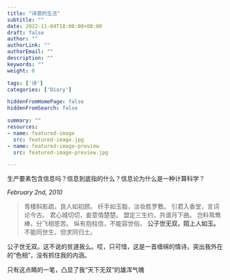 ```yaml
---
title: "诗意的生活"
subtitle: ""
date: 2022-11-04T18:00:00+08:00
draft: false
author: ""
authorLink: ""
authorEmail: ""
description: ""
keywords: ""
weight: 0

tags: ['诗']
categories: ['Diary']

hiddenFromHomePage: false
hiddenFromSearch: false

summary: ""
resources:
- name: featured-image
  src: featured-image.jpg
- name: featured-image-preview
  src: featured-image-preview.jpg

---
```


生产要素包含信息吗？信息到底指的什么？信息论为什么是一种计算科学？

*February 2nd, 2010* 

> 青楼斜影疏，良人如初顾。
> 纤手如玉脂，淡妆胜罗敷。
> 引君入香堂，言词论今古。
> 君心城切切，妾意情楚楚。
> 盟定三生约，共谱月下曲。
> 岂料鸳鸯棒，分飞相思苦。
> 纵有抱柱信，不能容世俗。
> **公子世无双，陌上人如玉。**
> 不能同世生，但求同归土。

公子世无双。这不说的贫道我么。哎，只可惜，这是一首缠绵的情诗，突出我外在的“色相”，没有抓住我的内涵。

只有这点睛的一笔，凸显了我“天下无双”的雄浑气魄

